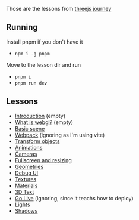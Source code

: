 Those are the lessons from [threejs journey](https://threejs-journey.com/)

## Running
Install pnpm if you don't have it
- `npm i -g pnpm`

Move to the lesson dir and run
- `pnpm i`
- `pnpm run dev`

## Lessons
- [Introduction](./lesson-01) (empty)
- [What is webgl?](./lesson-02) (empty)
- [Basic scene](./lesson-03)
- [Webpack](./lesson-03) (ignoring as I'm using vite)
- [Transform objects](./lesson-05)
- [Animations](./lesson-06)
- [Cameras](./lesson-07)
- [Fullscreen and resizing](./lesson-08)
- [Geometries](./lesson-09)
- [Debug UI](./lesson-10)
- [Textures](./lesson-11)
- [Materials](./lesson-12)
- [3D Text](./lesson-13)
- [Go Live](./lesson-14) (ignoring, since it teachs how to deploy)
- [Lights](./lesson-15)
- [Shadows](./lesson-16)